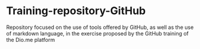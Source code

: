 # Training-repository-GitHub
Repository focused on the use of tools offered by GitHub, as well as the use of markdown language, in the exercise proposed by the GitHub training of the Dio.me platform
